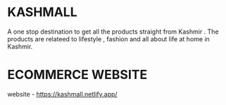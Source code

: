 # KASHMALL
A one stop destination to get all the products straight from Kashmir . The products are relateed to lifestyle , fashion and all about life at home in Kashmir. 
# ECOMMERCE WEBSITE
website - https://kashmall.netlify.app/


